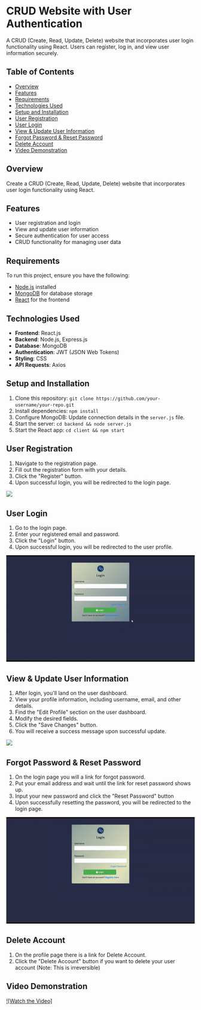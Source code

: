 # CRUD Website with User Authentication

A CRUD (Create, Read, Update, Delete) website that incorporates user login functionality using React. Users can register, log in, and view user information securely.

## Table of Contents

- [Overview](#overview)
- [Features](#features)
- [Requirements](#requirements)
- [Technologies Used](#technologies-used)
- [Setup and Installation](#setup-and-installation)
- [User Registration](#user-registration)
- [User Login](#user-login)
- [View & Update User Information](#view-&-update-user-information)
- [Forgot Password & Reset Password](#forgot-password-&-reset-password)
- [Delete Account](#delete-account)
- [Video Demonstration](#video-demonstration)

## Overview

Create a CRUD (Create, Read, Update, Delete) website that incorporates user login functionality using React.

## Features

- User registration and login
- View and update user information
- Secure authentication for user access
- CRUD functionality for managing user data

## Requirements

To run this project, ensure you have the following:

- [Node.js](https://nodejs.org/) installed
- [MongoDB](https://www.mongodb.com/) for database storage
- [React](https://reactjs.org/) for the frontend

## Technologies Used

- **Frontend**: React.js
- **Backend**: Node.js, Express.js
- **Database**: MongoDB
- **Authentication**: JWT (JSON Web Tokens)
- **Styling**: CSS
- **API Requests**: Axios

## Setup and Installation

1. Clone this repository: `git clone https://github.com/your-username/your-repo.git`
2. Install dependencies: `npm install`
3. Configure MongoDB: Update connection details in the `server.js` file.
4. Start the server: `cd backend && node server.js`
5. Start the React app: `cd client && npm start`

## User Registration

1. Navigate to the registration page.
2. Fill out the registration form with your details.
3. Click the "Register" button.
4. Upon successful login, you will be redirected to the login page.

![](https://github.com/edbertocampo/crud-mern-trade-test/blob/master/register.gif)

## User Login

1. Go to the login page.
2. Enter your registered email and password.
3. Click the "Login" button.
4. Upon successful login, you will be redirected to the user profile.

![](https://github.com/edbertocampo/crud-mern-trade-test/blob/master/login.gif)

## View & Update User Information

1. After login, you'll land on the user dashboard.
2. View your profile information, including username, email, and other details.
3. Find the "Edit Profile" section on the user dashboard.
4. Modify the desired fields.
5. Click the "Save Changes" button.
6. You will receive a success message upon successful update.

![](https://github.com/edbertocampo/crud-mern-trade-test/blob/master/view%26update.gif)

## Forgot Password & Reset Password

1. On the login page you will a link for forgot password.
2. Put your email address and wait until the link for reset password shows up.
3. Input your new password and click the "Reset Password" button
4. Upon successfully resetting the password, you will be redirected to the login page.

![](https://github.com/edbertocampo/crud-mern-trade-test/blob/master/reset.gif)

## Delete Account

1. On the profile page there is a link for Delete Account.
2. Click the "Delete Account" button if you want to delete your user account (Note: This is irreversible)

## Video Demonstration
[![Watch the Video]](https://drive.google.com/file/d/1rBkbUcGf4KOm-VuxmV75155uRyD51Z_k/view?usp=sharing)





